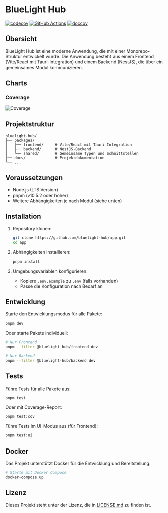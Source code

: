 # BlueLight Hub

[![codecov](https://codecov.io/gh/bluelight-hub/app/graph/badge.svg?token=I5Z3C0FSLL)](https://codecov.io/gh/bluelight-hub/app)
[![GitHub Actions](https://github.com/bluelight-hub/app/actions/workflows/test.yml/badge.svg)](https://github.com/bluelight-hub/app/actions/workflows/test.yml)
[![doccov](https://backend-docs.bluelight-hub.rubeen.dev/images/coverage-badge-documentation.svg)](https://backend-docs.bluelight-hub.rubeen.dev)

## Übersicht

BlueLight Hub ist eine moderne Anwendung, die mit einer Monorepo-Struktur entwickelt wurde. Die Anwendung besteht aus einem Frontend (Vite/React mit Tauri-Integration) und einem Backend (NestJS), die über ein gemeinsames Modul kommunizieren.

## Charts

### Coverage

![Coverage](https://codecov.io/gh/bluelight-hub/app/graphs/sunburst.svg?token=I5Z3C0FSLL)

## Projektstruktur

```
bluelight-hub/
├── packages/
│   ├── frontend/     # Vite/React mit Tauri Integration
│   ├── backend/      # NestJS-Backend
│   └── shared/       # Gemeinsame Typen und Schnittstellen
├── docs/             # Projektdokumentation
└── ...
```

## Voraussetzungen

- Node.js (LTS Version)
- pnpm (v10.5.2 oder höher)
- Weitere Abhängigkeiten je nach Modul (siehe unten)

## Installation

1. Repository klonen:

   ```bash
   git clone https://github.com/bluelight-hub/app.git
   cd app
   ```

2. Abhängigkeiten installieren:

   ```bash
   pnpm install
   ```

3. Umgebungsvariablen konfigurieren:
   - Kopiere `.env.example` zu `.env` (falls vorhanden)
   - Passe die Konfiguration nach Bedarf an

## Entwicklung

Starte den Entwicklungsmodus für alle Pakete:

```bash
pnpm dev
```

Oder starte Pakete individuell:

```bash
# Nur Frontend
pnpm --filter @bluelight-hub/frontend dev

# Nur Backend
pnpm --filter @bluelight-hub/backend dev
```

## Tests

Führe Tests für alle Pakete aus:

```bash
pnpm test
```

Oder mit Coverage-Report:

```bash
pnpm test:cov
```

Führe Tests im UI-Modus aus (für Frontend):

```bash
pnpm test:ui
```

## Docker

Das Projekt unterstützt Docker für die Entwicklung und Bereitstellung:

```bash
# Starte mit Docker Compose
docker-compose up
```

## Lizenz

Dieses Projekt steht unter der Lizenz, die in [LICENSE.md](LICENSE.md) zu finden ist.

